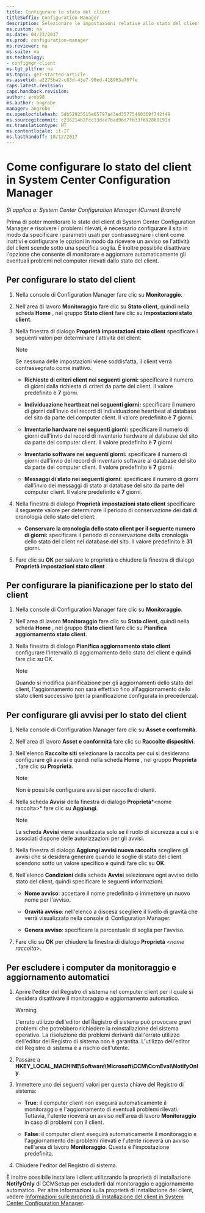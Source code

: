 ```yaml
---
title: Configurare lo stato del client
titleSuffix: Configuration Manager
description: Selezionare le impostazioni relative allo stato del client in System Center Configuration Manager.
ms.custom: na
ms.date: 04/23/2017
ms.prod: configuration-manager
ms.reviewer: na
ms.suite: na
ms.technology:
- configmgr-client
ms.tgt_pltfrm: na
ms.topic: get-started-article
ms.assetid: a2275ba2-c83d-43e7-90ed-418963a707fe
caps.latest.revision: 
caps.handback.revision: 
author: arob98
ms.author: angrobe
manager: angrobe
ms.openlocfilehash: 5db52925515e65797a43ed35775460369f742f49
ms.sourcegitcommit: c236214b2fcc13dae7bad96d7fb33f692868191d
ms.translationtype: HT
ms.contentlocale: it-IT
ms.lasthandoff: 10/12/2017
---
```

# <a name="how-to-configure-client-status-in-system-center-configuration-manager"></a>Come configurare lo stato del client in System Center Configuration Manager

*Si applica a: System Center Configuration Manager (Current Branch)*

Prima di poter monitorare lo stato del client di System Center Configuration Manager e risolvere i problemi rilevati, è necessario configurare il sito in modo da specificare i parametri usati per contrassegnare i client come inattivi e configurare le opzioni in modo da ricevere un avviso se l'attività del client scende sotto una specifica soglia. È inoltre possibile disattivare l'opzione che consente di monitorare e aggiornare automaticamente gli eventuali problemi nel computer rilevati dallo stato del client.  

##  <a name="BKMK_1"></a> Per configurare lo stato del client  

1.  Nella console di Configuration Manager fare clic su **Monitoraggio**.  

2.  Nell'area di lavoro **Monitoraggio** fare clic su **Stato client**, quindi nella scheda **Home** , nel gruppo **Stato client** fare clic su **Impostazioni stato client**.  

3.  Nella finestra di dialogo **Proprietà impostazioni stato client** specificare i seguenti valori per determinare l'attività del client:  

    > [!NOTE]  
    >  Se nessuna delle impostazioni viene soddisfatta, il client verrà contrassegnato come inattivo.  

    -   **Richieste di criteri client nei seguenti giorni:** specificare il numero di giorni dalla richiesta di criteri da parte del client. Il valore predefinito è **7** giorni.  

    -   **Individuazione heartbeat nei seguenti giorni:** specificare il numero di giorni dall'invio del record di individuazione heartbeat al database del sito da parte del computer client. Il valore predefinito è **7** giorni.  

    -   **Inventario hardware nei seguenti giorni:** specificare il numero di giorni dall'invio del record di inventario hardware al database del sito da parte del computer client. Il valore predefinito è **7** giorni.  

    -   **Inventario software nei seguenti giorni:** specificare il numero di giorni dall'invio del record di inventario software al database del sito da parte del computer client. Il valore predefinito è **7** giorni.  

    -   **Messaggi di stato nei seguenti giorni:** specificare il numero di giorni dall'invio dei messaggi di stato al database del sito da parte del computer client. Il valore predefinito è **7** giorni.  

4.  Nella finestra di dialogo **Proprietà impostazioni stato client** specificare il seguente valore per determinare il periodo di conservazione dei dati di cronologia dello stato del client:  

    -   **Conservare la cronologia dello stato client per il seguente numero di giorni:** specificare il periodo di conservazione della cronologia dello stato del client nel database del sito. Il valore predefinito è **31** giorni.  

5.  Fare clic su **OK** per salvare le proprietà e chiudere la finestra di dialogo **Proprietà impostazioni stato client** .  

##  <a name="BKMK_Schedule"></a> Per configurare la pianificazione per lo stato del client  

1.  Nella console di Configuration Manager fare clic su **Monitoraggio**.  

2.  Nell'area di lavoro **Monitoraggio** fare clic su **Stato client**, quindi nella scheda **Home** , nel gruppo **Stato client** fare clic su **Pianifica aggiornamento stato client**.  

3.  Nella finestra di dialogo **Pianifica aggiornamento stato client** configurare l'intervallo di aggiornamento dello stato del client e quindi fare clic su OK.  

    > [!NOTE]  
    >  Quando si modifica pianificazione per gli aggiornamenti dello stato del client, l'aggiornamento non sarà effettivo fino all'aggiornamento dello stato client successivo (per la pianificazione configurata in precedenza).  

##  <a name="BKMK_2"></a> Per configurare gli avvisi per lo stato del client  

1.  Nella console di Configuration Manager fare clic su **Asset e conformità**.  

2.  Nell'area di lavoro **Asset e conformità** fare clic su **Raccolte dispositivi**.  

3.  Nell'elenco **Raccolte siti** selezionare la raccolta per cui si desiderano configurare gli avvisi e quindi nella scheda **Home** , nel gruppo **Proprietà** , fare clic su **Proprietà**.  

    > [!NOTE]  
    >  Non è possibile configurare avvisi per raccolte di utenti.  

4.  Nella scheda **Avvisi** della finestra di dialogo **Proprietà***&lt;nome raccolta\>* fare clic su **Aggiungi**.  

    > [!NOTE]  
    >  La scheda **Avvisi** viene visualizzata solo se il ruolo di sicurezza a cui si è associati dispone delle autorizzazioni per gli avvisi.  

5.  Nella finestra di dialogo **Aggiungi avvisi nuova raccolta** scegliere gli avvisi che si desidera generare quando le soglie di stato del client scendono sotto un valore specifico e quindi fare clic su **OK**.  

6.  Nell'elenco **Condizioni** della scheda **Avvisi** selezionare ogni avviso dello stato del client, quindi specificare le seguenti informazioni.  

    -   **Nome avviso**: accettare il nome predefinito o immettere un nuovo nome per l'avviso.  

    -   **Gravità avviso**: nell'elenco a discesa scegliere il livello di gravità che verrà visualizzato nella console di Configuration Manager.  

    -   **Genera avviso**: specificare la percentuale di soglia per l'avviso.  

7.  Fare clic su **OK** per chiudere la finestra di dialogo **Proprietà** *&lt;nome raccolta\>*.  

##  <a name="BKMK_3"></a> Per escludere i computer da monitoraggio e aggiornamento automatici  

1.  Aprire l'editor del Registro di sistema nel computer client per il quale si desidera disattivare il monitoraggio e aggiornamento automatico.  

    > [!WARNING]  
    >  L'errato utilizzo dell'editor del Registro di sistema può provocare gravi problemi che potrebbero richiedere la reinstallazione del sistema operativo. La risoluzione dei problemi derivanti dall'errato utilizzo dell'editor del Registro di sistema non è garantita. L'utilizzo dell'editor del Registro di sistema è a rischio dell'utente.  

2.  Passare a **HKEY_LOCAL_MACHINE\Software\Microsoft\CCM\CcmEval\NotifyOnly**.  

3.  Immettere uno dei seguenti valori per questa chiave del Registro di sistema:  

    -   **True**: il computer client non eseguirà automaticamente il monitoraggio e l'aggiornamento di eventuali problemi rilevati. Tuttavia, l'utente riceverà un avviso nell'area di lavoro **Monitoraggio** in caso di problemi con il client.  

    -   **False**: il computer client eseguirà automaticamente il monitoraggio e l'aggiornamento dei problemi rilevati e l'utente riceverà un avviso nell'area di lavoro **Monitoraggio**. Questa è l'impostazione predefinita.  

4.  Chiudere l'editor del Registro di sistema.  

 È inoltre possibile installare i client utilizzando la proprietà di installazione **NotifyOnly** di CCMSetup per escluderli dal monitoraggio e aggiornamento automatico. Per altre informazioni sulla proprietà di installazione dei client, vedere [Informazioni sulle proprietà di installazione del client in System Center Configuration Manager](../../../core/clients/deploy/about-client-installation-properties.md).  
